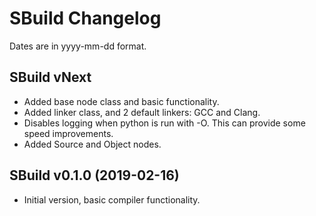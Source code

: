# SBuild Changelog
Dates are in yyyy-mm-dd format.

## SBuild vNext
- Added base node class and basic functionality.
- Added linker class, and 2 default linkers: GCC and Clang.
- Disables logging when python is run with -O. This can provide some speed improvements.
- Added Source and Object nodes.

## SBuild v0.1.0 (2019-02-16)
- Initial version, basic compiler functionality.
